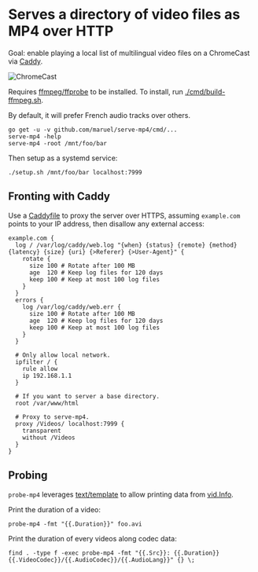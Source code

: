 # Serves a directory of video files as MP4 over HTTP

Goal: enable playing a local list of multilingual video files on a ChromeCast
via [Caddy](https://caddyserver.com).

![ChromeCast](https://raw.githubusercontent.com/wiki/maruel/serve-mp4/chromecast.png)

Requires [ffmpeg/ffprobe](https://ffmpeg.org/) to be installed. To install, run
[./cmd/build-ffmpeg.sh](cmd/build-ffmpeg.sh).

By default, it will prefer French audio tracks over others.

```
go get -u -v github.com/maruel/serve-mp4/cmd/...
serve-mp4 -help
serve-mp4 -root /mnt/foo/bar
```

Then setup as a systemd service:
```
./setup.sh /mnt/foo/bar localhost:7999
```


## Fronting with Caddy

Use a [Caddyfile](https://caddyserver.com/docs/caddyfile) to proxy the server
over HTTPS, assuming `example.com` points to your IP address, then disallow any
external access:

```
example.com {
  log / /var/log/caddy/web.log "{when} {status} {remote} {method} {latency} {size} {uri} {>Referer} {>User-Agent}" {
    rotate {
      size 100 # Rotate after 100 MB
      age  120 # Keep log files for 120 days
      keep 100 # Keep at most 100 log files
    }
  }
  errors {
    log /var/log/caddy/web.err {
      size 100 # Rotate after 100 MB
      age  120 # Keep log files for 120 days
      keep 100 # Keep at most 100 log files
    }
  }

  # Only allow local network.
  ipfilter / {
    rule allow
    ip 192.168.1.1
  }

  # If you want to server a base directory.
  root /var/www/html

  # Proxy to serve-mp4.
  proxy /Videos/ localhost:7999 {
    transparent
    without /Videos
  }
}
```


## Probing

`probe-mp4` leverages [text/template](https://golang.org/pkg/text/template/) to
allow printing data from
[vid.Info](https://godoc.org/github.com/maruel/serve-mp4/vid#Info).

Print the duration of a video:

```
probe-mp4 -fmt "{{.Duration}}" foo.avi
```


Print the duration of every videos along codec data:

```
find . -type f -exec probe-mp4 -fmt "{{.Src}}: {{.Duration}} {{.VideoCodec}}/{{.AudioCodec}}/{{.AudioLang}}" {} \;
```

